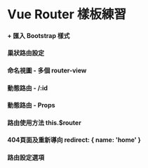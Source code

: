 #  Vue Router 樣板練習
 
#### + 匯入 Bootstrap 樣式 

#### 巢狀路由設定  

#### 命名視圖 - 多個 router-view

#### 動態路由 - /:id

#### 動態路由 - Props 

#### 路由使用方法 this.$router

#### 404頁面及重新導向 redirect: { name: 'home' }

#### 路由設定選項
